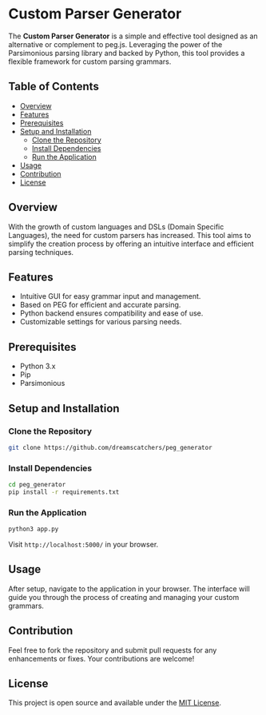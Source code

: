# Custom Parser Generator

The **Custom Parser Generator** is a simple and effective tool designed as an alternative or complement to peg.js. Leveraging the power of the Parsimonious parsing library and backed by Python, this tool provides a flexible framework for custom parsing grammars.

## Table of Contents

- [Overview](#overview)
- [Features](#features)
- [Prerequisites](#prerequisites)
- [Setup and Installation](#setup-and-installation)
  - [Clone the Repository](#clone-the-repository)
  - [Install Dependencies](#install-dependencies)
  - [Run the Application](#run-the-application)
- [Usage](#usage)
- [Contribution](#contribution)
- [License](#license)

## Overview

With the growth of custom languages and DSLs (Domain Specific Languages), the need for custom parsers has increased. This tool aims to simplify the creation process by offering an intuitive interface and efficient parsing techniques.

## Features

- Intuitive GUI for easy grammar input and management.
- Based on PEG for efficient and accurate parsing.
- Python backend ensures compatibility and ease of use.
- Customizable settings for various parsing needs.

## Prerequisites

- Python 3.x
- Pip
- Parsimonious

## Setup and Installation

### Clone the Repository
```bash
git clone https://github.com/dreamscatchers/peg_generator
```

### Install Dependencies
```bash
cd peg_generator
pip install -r requirements.txt
```

### Run the Application
```bash
python3 app.py
```
Visit `http://localhost:5000/` in your browser.

## Usage

After setup, navigate to the application in your browser. The interface will guide you through the process of creating and managing your custom grammars.

## Contribution

Feel free to fork the repository and submit pull requests for any enhancements or fixes. Your contributions are welcome!

## License

This project is open source and available under the [MIT License](LICENSE).

